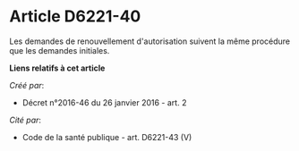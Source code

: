 # Article D6221-40

Les demandes de renouvellement d'autorisation suivent la même procédure que les demandes initiales.

**Liens relatifs à cet article**

_Créé par_:

  - Décret n°2016-46 du 26 janvier 2016 - art. 2

_Cité par_:

  - Code de la santé publique - art. D6221-43 (V)
